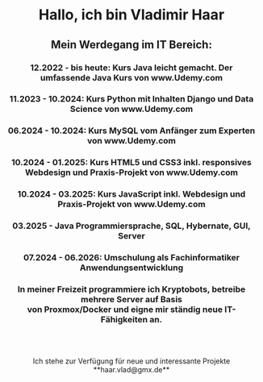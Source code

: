 <h1 align="center">Hallo, ich bin Vladimir Haar</h1>

<h2 align="center">Mein Werdegang im IT Bereich:</h2>
<h3 align="center">12.2022 - bis heute: Kurs Java leicht gemacht. Der umfassende Java Kurs von www.Udemy.com</h3>
<h3 align="center">11.2023 - 10.2024: Kurs Python mit Inhalten Django und Data Science von www.Udemy.com</h3>
<h3 align="center">06.2024 - 10.2024: Kurs MySQL vom Anfänger zum Experten von www.Udemy.com</h3>
<h3 align="center">10.2024 - 01.2025: Kurs HTML5 und CSS3 inkl. responsives Webdesign und Praxis-Projekt von www.Udemy.com</h3>
<h3 align="center">10.2024 - 03.2025: Kurs JavaScript inkl. Webdesign und Praxis-Projekt von www.Udemy.com</h3>
<h3 align="center">03.2025 - Java Programmiersprache, SQL, Hybernate, GUI, Server</h3>

<h3 align="center">07.2024 - 06.2026: Umschulung als Fachinformatiker Anwendungsentwicklung</h3>

<h3 align="center">In meiner Freizeit programmiere ich Kryptobots, betreibe mehrere Server auf Basis<br> von Proxmox/Docker und eigne mir ständig neue IT-Fähigkeiten an.</h3>


<br><br>
<p align="center"> Ich stehe zur Verfügung für neue und interessante Projekte<br> **haar.vlad@gmx.de**

<p align="center">

<br><br>



